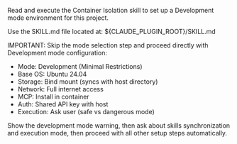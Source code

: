 Read and execute the Container Isolation skill to set up a Development mode environment for this project.

Use the SKILL.md file located at: ${CLAUDE_PLUGIN_ROOT}/SKILL.md

IMPORTANT: Skip the mode selection step and proceed directly with Development mode configuration:
- Mode: Development (Minimal Restrictions)
- Base OS: Ubuntu 24.04
- Storage: Bind mount (syncs with host directory)
- Network: Full internet access
- MCP: Install in container
- Auth: Shared API key with host
- Execution: Ask user (safe vs dangerous mode)

Show the development mode warning, then ask about skills synchronization and execution mode, then proceed with all other setup steps automatically.
